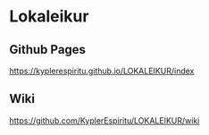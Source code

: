 # Lokaleikur

## Github Pages
https://kyplerespiritu.github.io/LOKALEIKUR/index

## Wiki
https://github.com/KyplerEspiritu/LOKALEIKUR/wiki
